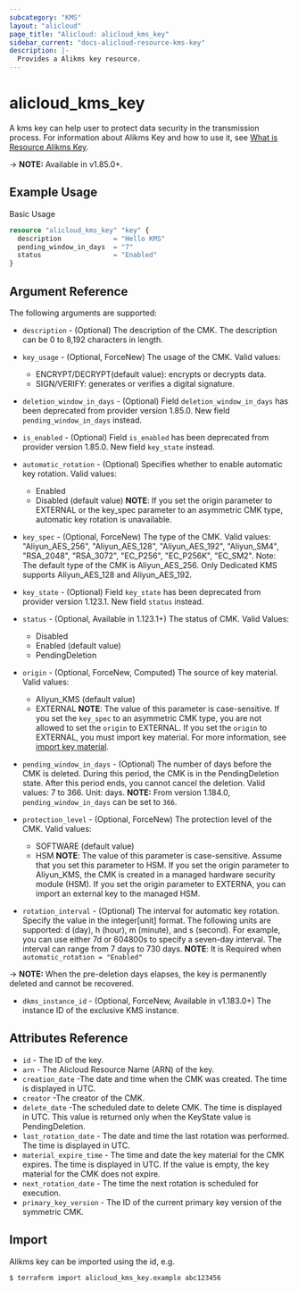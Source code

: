 ```yaml
---
subcategory: "KMS"
layout: "alicloud"
page_title: "Alicloud: alicloud_kms_key"
sidebar_current: "docs-alicloud-resource-kms-key"
description: |-
  Provides a Alikms key resource.
---
```


# alicloud\_kms\_key

A kms key can help user to protect data security in the transmission process. For information about Alikms Key and how to use it, see [What is Resource Alikms Key](https://www.alibabacloud.com/help/doc-detail/28947.htm).

-> **NOTE:** Available in v1.85.0+.

## Example Usage

Basic Usage

```terraform
resource "alicloud_kms_key" "key" {
  description             = "Hello KMS"
  pending_window_in_days  = "7"
  status                  = "Enabled"
}
```
## Argument Reference

The following arguments are supported:

* `description` - (Optional) The description of the CMK. The description can be 0 to 8,192 characters in length.
* `key_usage` - (Optional, ForceNew) The usage of the CMK. Valid values:
  - ENCRYPT/DECRYPT(default value): encrypts or decrypts data. 
  - SIGN/VERIFY: generates or verifies a digital signature.
* `deletion_window_in_days` - (Optional) Field `deletion_window_in_days` has been deprecated from provider version 1.85.0. New field `pending_window_in_days` instead.
* `is_enabled` - (Optional) Field `is_enabled` has been deprecated from provider version 1.85.0. New field `key_state` instead.
* `automatic_rotation` - (Optional) Specifies whether to enable automatic key rotation. Valid values: 
  - Enabled
  - Disabled (default value)
  **NOTE**: If you set the origin parameter to EXTERNAL or the key_spec parameter to an asymmetric CMK type, automatic key rotation is unavailable.
    
* `key_spec`   - (Optional, ForceNew) The type of the CMK. Valid values: 
  "Aliyun_AES_256", "Aliyun_AES_128", "Aliyun_AES_192", "Aliyun_SM4", "RSA_2048", "RSA_3072", "EC_P256", "EC_P256K", "EC_SM2".
  Note: The default type of the CMK is Aliyun_AES_256. Only Dedicated KMS supports Aliyun_AES_128 and Aliyun_AES_192.
* `key_state` - (Optional) Field `key_state` has been deprecated from provider version 1.123.1. New field `status` instead.
* `status` - (Optional, Available in 1.123.1+) The status of CMK. Valid Values: 
  - Disabled
  - Enabled (default value)
  - PendingDeletion
  
* `origin` - (Optional, ForceNew, Computed) The source of key material. Valid values: 
  - Aliyun_KMS (default value)
  - EXTERNAL
  **NOTE**: The value of this parameter is case-sensitive. If you set the `key_spec` to an asymmetric CMK type, 
    you are not allowed to set the `origin` to EXTERNAL. If you set the `origin` to EXTERNAL, you must import key material. 
    For more information, see [import key material](https://www.alibabacloud.com/help/en/doc-detail/68523.htm).
    
* `pending_window_in_days` - (Optional) The number of days before the CMK is deleted. 
  During this period, the CMK is in the PendingDeletion state. 
  After this period ends, you cannot cancel the deletion. Valid values: 7 to 366. Unit: days.
  **NOTE:** From version 1.184.0, `pending_window_in_days` can be set to `366`.
* `protection_level` - (Optional, ForceNew) The protection level of the CMK. Valid values:
  - SOFTWARE (default value)
  - HSM
  **NOTE**: The value of this parameter is case-sensitive. Assume that you set this parameter to HSM. 
    If you set the origin parameter to Aliyun_KMS, the CMK is created in a managed hardware security module (HSM). 
    If you set the origin parameter to EXTERNA, you can import an external key to the managed HSM.
    
* `rotation_interval` - (Optional) The interval for automatic key rotation. Specify the value in the integer[unit] format.
  The following units are supported: d (day), h (hour), m (minute), and s (second). 
  For example, you can use either 7d or 604800s to specify a seven-day interval. 
  The interval can range from 7 days to 730 days. 
  **NOTE**: It is Required when `automatic_rotation = "Enabled"`
                                           
-> **NOTE:** When the pre-deletion days elapses, the key is permanently deleted and cannot be recovered.

* `dkms_instance_id` - (Optional, ForceNew, Available in v1.183.0+) The instance ID of the exclusive KMS instance.

## Attributes Reference

* `id` - The ID of the key.
* `arn` - The Alicloud Resource Name (ARN) of the key.
* `creation_date` -The date and time when the CMK was created. The time is displayed in UTC.
* `creator` -The creator of the CMK.
* `delete_date` -The scheduled date to delete CMK. The time is displayed in UTC. This value is returned only when the KeyState value is PendingDeletion.
* `last_rotation_date` - The date and time the last rotation was performed. The time is displayed in UTC. 
* `material_expire_time` - The time and date the key material for the CMK expires. The time is displayed in UTC. If the value is empty, the key material for the CMK does not expire.
* `next_rotation_date` - The time the next rotation is scheduled for execution. 
* `primary_key_version` - The ID of the current primary key version of the symmetric CMK. 


## Import

Alikms key can be imported using the id, e.g.

```shell
$ terraform import alicloud_kms_key.example abc123456
```
